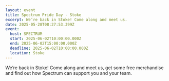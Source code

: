 ```yaml
---
layout: event
title: Spectrum Pride Day - Stoke
excerpt: We’re back in Stoke! Come along and meet us.
date: 2025-05-28T08:27:53.399Z
event:
  host: SPECTRUM
  start: 2025-06-02T10:00:00.000Z
  end: 2025-06-02T15:00:00.000Z
  deadline: 2025-06-02T10:00:00.000Z
  location: Stoke
---
```

We’re back in Stoke! Come along and meet us, get some free merchandise and find out how Spectrum can support you and your team.